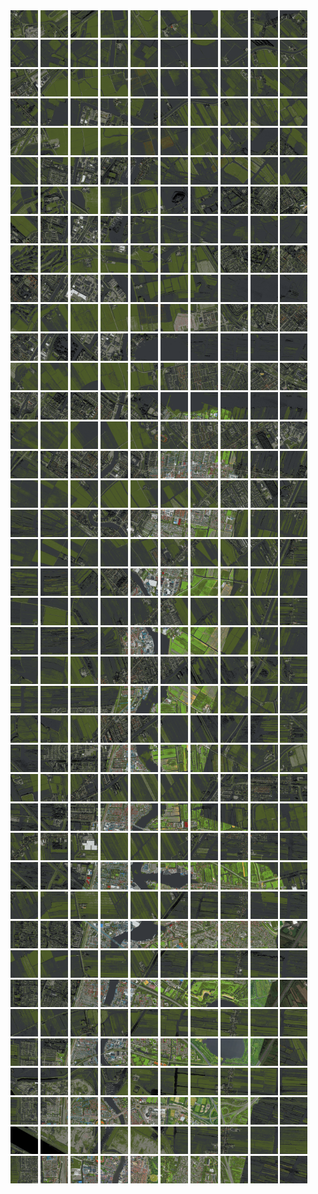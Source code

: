 <html>
<div>
<img src="https://github.com/HakkaTjakka/NL_TILE_MAP/blob/main/18/617/-1057/r.6170.-10570.png" height="44" width="44">
<img src="https://github.com/HakkaTjakka/NL_TILE_MAP/blob/main/18/617/-1057/r.6171.-10570.png" height="44" width="44">
<img src="https://github.com/HakkaTjakka/NL_TILE_MAP/blob/main/18/617/-1057/r.6172.-10570.png" height="44" width="44">
<img src="https://github.com/HakkaTjakka/NL_TILE_MAP/blob/main/18/617/-1057/r.6173.-10570.png" height="44" width="44">
<img src="https://github.com/HakkaTjakka/NL_TILE_MAP/blob/main/18/617/-1057/r.6174.-10570.png" height="44" width="44">
<img src="https://github.com/HakkaTjakka/NL_TILE_MAP/blob/main/18/617/-1057/r.6175.-10570.png" height="44" width="44">
<img src="https://github.com/HakkaTjakka/NL_TILE_MAP/blob/main/18/617/-1057/r.6176.-10570.png" height="44" width="44">
<img src="https://github.com/HakkaTjakka/NL_TILE_MAP/blob/main/18/617/-1057/r.6177.-10570.png" height="44" width="44">
<img src="https://github.com/HakkaTjakka/NL_TILE_MAP/blob/main/18/617/-1057/r.6178.-10570.png" height="44" width="44">
<img src="https://github.com/HakkaTjakka/NL_TILE_MAP/blob/main/18/617/-1057/r.6179.-10570.png" height="44" width="44">
<img src="https://github.com/HakkaTjakka/NL_TILE_MAP/blob/main/18/618/-1057/r.6180.-10570.png" height="44" width="44">
<img src="https://github.com/HakkaTjakka/NL_TILE_MAP/blob/main/18/618/-1057/r.6181.-10570.png" height="44" width="44">
<img src="https://github.com/HakkaTjakka/NL_TILE_MAP/blob/main/18/618/-1057/r.6182.-10570.png" height="44" width="44">
<img src="https://github.com/HakkaTjakka/NL_TILE_MAP/blob/main/18/618/-1057/r.6183.-10570.png" height="44" width="44">
<img src="https://github.com/HakkaTjakka/NL_TILE_MAP/blob/main/18/618/-1057/r.6184.-10570.png" height="44" width="44">
<img src="https://github.com/HakkaTjakka/NL_TILE_MAP/blob/main/18/618/-1057/r.6185.-10570.png" height="44" width="44">
<img src="https://github.com/HakkaTjakka/NL_TILE_MAP/blob/main/18/618/-1057/r.6186.-10570.png" height="44" width="44">
<img src="https://github.com/HakkaTjakka/NL_TILE_MAP/blob/main/18/618/-1057/r.6187.-10570.png" height="44" width="44">
<img src="https://github.com/HakkaTjakka/NL_TILE_MAP/blob/main/18/618/-1057/r.6188.-10570.png" height="44" width="44">
<img src="https://github.com/HakkaTjakka/NL_TILE_MAP/blob/main/18/618/-1057/r.6189.-10570.png" height="44" width="44">
<br>
<img src="https://github.com/HakkaTjakka/NL_TILE_MAP/blob/main/18/617/-1057/r.6170.-10569.png" height="44" width="44">
<img src="https://github.com/HakkaTjakka/NL_TILE_MAP/blob/main/18/617/-1057/r.6171.-10569.png" height="44" width="44">
<img src="https://github.com/HakkaTjakka/NL_TILE_MAP/blob/main/18/617/-1057/r.6172.-10569.png" height="44" width="44">
<img src="https://github.com/HakkaTjakka/NL_TILE_MAP/blob/main/18/617/-1057/r.6173.-10569.png" height="44" width="44">
<img src="https://github.com/HakkaTjakka/NL_TILE_MAP/blob/main/18/617/-1057/r.6174.-10569.png" height="44" width="44">
<img src="https://github.com/HakkaTjakka/NL_TILE_MAP/blob/main/18/617/-1057/r.6175.-10569.png" height="44" width="44">
<img src="https://github.com/HakkaTjakka/NL_TILE_MAP/blob/main/18/617/-1057/r.6176.-10569.png" height="44" width="44">
<img src="https://github.com/HakkaTjakka/NL_TILE_MAP/blob/main/18/617/-1057/r.6177.-10569.png" height="44" width="44">
<img src="https://github.com/HakkaTjakka/NL_TILE_MAP/blob/main/18/617/-1057/r.6178.-10569.png" height="44" width="44">
<img src="https://github.com/HakkaTjakka/NL_TILE_MAP/blob/main/18/617/-1057/r.6179.-10569.png" height="44" width="44">
<img src="https://github.com/HakkaTjakka/NL_TILE_MAP/blob/main/18/618/-1057/r.6180.-10569.png" height="44" width="44">
<img src="https://github.com/HakkaTjakka/NL_TILE_MAP/blob/main/18/618/-1057/r.6181.-10569.png" height="44" width="44">
<img src="https://github.com/HakkaTjakka/NL_TILE_MAP/blob/main/18/618/-1057/r.6182.-10569.png" height="44" width="44">
<img src="https://github.com/HakkaTjakka/NL_TILE_MAP/blob/main/18/618/-1057/r.6183.-10569.png" height="44" width="44">
<img src="https://github.com/HakkaTjakka/NL_TILE_MAP/blob/main/18/618/-1057/r.6184.-10569.png" height="44" width="44">
<img src="https://github.com/HakkaTjakka/NL_TILE_MAP/blob/main/18/618/-1057/r.6185.-10569.png" height="44" width="44">
<img src="https://github.com/HakkaTjakka/NL_TILE_MAP/blob/main/18/618/-1057/r.6186.-10569.png" height="44" width="44">
<img src="https://github.com/HakkaTjakka/NL_TILE_MAP/blob/main/18/618/-1057/r.6187.-10569.png" height="44" width="44">
<img src="https://github.com/HakkaTjakka/NL_TILE_MAP/blob/main/18/618/-1057/r.6188.-10569.png" height="44" width="44">
<img src="https://github.com/HakkaTjakka/NL_TILE_MAP/blob/main/18/618/-1057/r.6189.-10569.png" height="44" width="44">
<br>
<img src="https://github.com/HakkaTjakka/NL_TILE_MAP/blob/main/18/617/-1057/r.6170.-10568.png" height="44" width="44">
<img src="https://github.com/HakkaTjakka/NL_TILE_MAP/blob/main/18/617/-1057/r.6171.-10568.png" height="44" width="44">
<img src="https://github.com/HakkaTjakka/NL_TILE_MAP/blob/main/18/617/-1057/r.6172.-10568.png" height="44" width="44">
<img src="https://github.com/HakkaTjakka/NL_TILE_MAP/blob/main/18/617/-1057/r.6173.-10568.png" height="44" width="44">
<img src="https://github.com/HakkaTjakka/NL_TILE_MAP/blob/main/18/617/-1057/r.6174.-10568.png" height="44" width="44">
<img src="https://github.com/HakkaTjakka/NL_TILE_MAP/blob/main/18/617/-1057/r.6175.-10568.png" height="44" width="44">
<img src="https://github.com/HakkaTjakka/NL_TILE_MAP/blob/main/18/617/-1057/r.6176.-10568.png" height="44" width="44">
<img src="https://github.com/HakkaTjakka/NL_TILE_MAP/blob/main/18/617/-1057/r.6177.-10568.png" height="44" width="44">
<img src="https://github.com/HakkaTjakka/NL_TILE_MAP/blob/main/18/617/-1057/r.6178.-10568.png" height="44" width="44">
<img src="https://github.com/HakkaTjakka/NL_TILE_MAP/blob/main/18/617/-1057/r.6179.-10568.png" height="44" width="44">
<img src="https://github.com/HakkaTjakka/NL_TILE_MAP/blob/main/18/618/-1057/r.6180.-10568.png" height="44" width="44">
<img src="https://github.com/HakkaTjakka/NL_TILE_MAP/blob/main/18/618/-1057/r.6181.-10568.png" height="44" width="44">
<img src="https://github.com/HakkaTjakka/NL_TILE_MAP/blob/main/18/618/-1057/r.6182.-10568.png" height="44" width="44">
<img src="https://github.com/HakkaTjakka/NL_TILE_MAP/blob/main/18/618/-1057/r.6183.-10568.png" height="44" width="44">
<img src="https://github.com/HakkaTjakka/NL_TILE_MAP/blob/main/18/618/-1057/r.6184.-10568.png" height="44" width="44">
<img src="https://github.com/HakkaTjakka/NL_TILE_MAP/blob/main/18/618/-1057/r.6185.-10568.png" height="44" width="44">
<img src="https://github.com/HakkaTjakka/NL_TILE_MAP/blob/main/18/618/-1057/r.6186.-10568.png" height="44" width="44">
<img src="https://github.com/HakkaTjakka/NL_TILE_MAP/blob/main/18/618/-1057/r.6187.-10568.png" height="44" width="44">
<img src="https://github.com/HakkaTjakka/NL_TILE_MAP/blob/main/18/618/-1057/r.6188.-10568.png" height="44" width="44">
<img src="https://github.com/HakkaTjakka/NL_TILE_MAP/blob/main/18/618/-1057/r.6189.-10568.png" height="44" width="44">
<br>
<img src="https://github.com/HakkaTjakka/NL_TILE_MAP/blob/main/18/617/-1057/r.6170.-10567.png" height="44" width="44">
<img src="https://github.com/HakkaTjakka/NL_TILE_MAP/blob/main/18/617/-1057/r.6171.-10567.png" height="44" width="44">
<img src="https://github.com/HakkaTjakka/NL_TILE_MAP/blob/main/18/617/-1057/r.6172.-10567.png" height="44" width="44">
<img src="https://github.com/HakkaTjakka/NL_TILE_MAP/blob/main/18/617/-1057/r.6173.-10567.png" height="44" width="44">
<img src="https://github.com/HakkaTjakka/NL_TILE_MAP/blob/main/18/617/-1057/r.6174.-10567.png" height="44" width="44">
<img src="https://github.com/HakkaTjakka/NL_TILE_MAP/blob/main/18/617/-1057/r.6175.-10567.png" height="44" width="44">
<img src="https://github.com/HakkaTjakka/NL_TILE_MAP/blob/main/18/617/-1057/r.6176.-10567.png" height="44" width="44">
<img src="https://github.com/HakkaTjakka/NL_TILE_MAP/blob/main/18/617/-1057/r.6177.-10567.png" height="44" width="44">
<img src="https://github.com/HakkaTjakka/NL_TILE_MAP/blob/main/18/617/-1057/r.6178.-10567.png" height="44" width="44">
<img src="https://github.com/HakkaTjakka/NL_TILE_MAP/blob/main/18/617/-1057/r.6179.-10567.png" height="44" width="44">
<img src="https://github.com/HakkaTjakka/NL_TILE_MAP/blob/main/18/618/-1057/r.6180.-10567.png" height="44" width="44">
<img src="https://github.com/HakkaTjakka/NL_TILE_MAP/blob/main/18/618/-1057/r.6181.-10567.png" height="44" width="44">
<img src="https://github.com/HakkaTjakka/NL_TILE_MAP/blob/main/18/618/-1057/r.6182.-10567.png" height="44" width="44">
<img src="https://github.com/HakkaTjakka/NL_TILE_MAP/blob/main/18/618/-1057/r.6183.-10567.png" height="44" width="44">
<img src="https://github.com/HakkaTjakka/NL_TILE_MAP/blob/main/18/618/-1057/r.6184.-10567.png" height="44" width="44">
<img src="https://github.com/HakkaTjakka/NL_TILE_MAP/blob/main/18/618/-1057/r.6185.-10567.png" height="44" width="44">
<img src="https://github.com/HakkaTjakka/NL_TILE_MAP/blob/main/18/618/-1057/r.6186.-10567.png" height="44" width="44">
<img src="https://github.com/HakkaTjakka/NL_TILE_MAP/blob/main/18/618/-1057/r.6187.-10567.png" height="44" width="44">
<img src="https://github.com/HakkaTjakka/NL_TILE_MAP/blob/main/18/618/-1057/r.6188.-10567.png" height="44" width="44">
<img src="https://github.com/HakkaTjakka/NL_TILE_MAP/blob/main/18/618/-1057/r.6189.-10567.png" height="44" width="44">
<br>
<img src="https://github.com/HakkaTjakka/NL_TILE_MAP/blob/main/18/617/-1057/r.6170.-10566.png" height="44" width="44">
<img src="https://github.com/HakkaTjakka/NL_TILE_MAP/blob/main/18/617/-1057/r.6171.-10566.png" height="44" width="44">
<img src="https://github.com/HakkaTjakka/NL_TILE_MAP/blob/main/18/617/-1057/r.6172.-10566.png" height="44" width="44">
<img src="https://github.com/HakkaTjakka/NL_TILE_MAP/blob/main/18/617/-1057/r.6173.-10566.png" height="44" width="44">
<img src="https://github.com/HakkaTjakka/NL_TILE_MAP/blob/main/18/617/-1057/r.6174.-10566.png" height="44" width="44">
<img src="https://github.com/HakkaTjakka/NL_TILE_MAP/blob/main/18/617/-1057/r.6175.-10566.png" height="44" width="44">
<img src="https://github.com/HakkaTjakka/NL_TILE_MAP/blob/main/18/617/-1057/r.6176.-10566.png" height="44" width="44">
<img src="https://github.com/HakkaTjakka/NL_TILE_MAP/blob/main/18/617/-1057/r.6177.-10566.png" height="44" width="44">
<img src="https://github.com/HakkaTjakka/NL_TILE_MAP/blob/main/18/617/-1057/r.6178.-10566.png" height="44" width="44">
<img src="https://github.com/HakkaTjakka/NL_TILE_MAP/blob/main/18/617/-1057/r.6179.-10566.png" height="44" width="44">
<img src="https://github.com/HakkaTjakka/NL_TILE_MAP/blob/main/18/618/-1057/r.6180.-10566.png" height="44" width="44">
<img src="https://github.com/HakkaTjakka/NL_TILE_MAP/blob/main/18/618/-1057/r.6181.-10566.png" height="44" width="44">
<img src="https://github.com/HakkaTjakka/NL_TILE_MAP/blob/main/18/618/-1057/r.6182.-10566.png" height="44" width="44">
<img src="https://github.com/HakkaTjakka/NL_TILE_MAP/blob/main/18/618/-1057/r.6183.-10566.png" height="44" width="44">
<img src="https://github.com/HakkaTjakka/NL_TILE_MAP/blob/main/18/618/-1057/r.6184.-10566.png" height="44" width="44">
<img src="https://github.com/HakkaTjakka/NL_TILE_MAP/blob/main/18/618/-1057/r.6185.-10566.png" height="44" width="44">
<img src="https://github.com/HakkaTjakka/NL_TILE_MAP/blob/main/18/618/-1057/r.6186.-10566.png" height="44" width="44">
<img src="https://github.com/HakkaTjakka/NL_TILE_MAP/blob/main/18/618/-1057/r.6187.-10566.png" height="44" width="44">
<img src="https://github.com/HakkaTjakka/NL_TILE_MAP/blob/main/18/618/-1057/r.6188.-10566.png" height="44" width="44">
<img src="https://github.com/HakkaTjakka/NL_TILE_MAP/blob/main/18/618/-1057/r.6189.-10566.png" height="44" width="44">
<br>
<img src="https://github.com/HakkaTjakka/NL_TILE_MAP/blob/main/18/617/-1057/r.6170.-10565.png" height="44" width="44">
<img src="https://github.com/HakkaTjakka/NL_TILE_MAP/blob/main/18/617/-1057/r.6171.-10565.png" height="44" width="44">
<img src="https://github.com/HakkaTjakka/NL_TILE_MAP/blob/main/18/617/-1057/r.6172.-10565.png" height="44" width="44">
<img src="https://github.com/HakkaTjakka/NL_TILE_MAP/blob/main/18/617/-1057/r.6173.-10565.png" height="44" width="44">
<img src="https://github.com/HakkaTjakka/NL_TILE_MAP/blob/main/18/617/-1057/r.6174.-10565.png" height="44" width="44">
<img src="https://github.com/HakkaTjakka/NL_TILE_MAP/blob/main/18/617/-1057/r.6175.-10565.png" height="44" width="44">
<img src="https://github.com/HakkaTjakka/NL_TILE_MAP/blob/main/18/617/-1057/r.6176.-10565.png" height="44" width="44">
<img src="https://github.com/HakkaTjakka/NL_TILE_MAP/blob/main/18/617/-1057/r.6177.-10565.png" height="44" width="44">
<img src="https://github.com/HakkaTjakka/NL_TILE_MAP/blob/main/18/617/-1057/r.6178.-10565.png" height="44" width="44">
<img src="https://github.com/HakkaTjakka/NL_TILE_MAP/blob/main/18/617/-1057/r.6179.-10565.png" height="44" width="44">
<img src="https://github.com/HakkaTjakka/NL_TILE_MAP/blob/main/18/618/-1057/r.6180.-10565.png" height="44" width="44">
<img src="https://github.com/HakkaTjakka/NL_TILE_MAP/blob/main/18/618/-1057/r.6181.-10565.png" height="44" width="44">
<img src="https://github.com/HakkaTjakka/NL_TILE_MAP/blob/main/18/618/-1057/r.6182.-10565.png" height="44" width="44">
<img src="https://github.com/HakkaTjakka/NL_TILE_MAP/blob/main/18/618/-1057/r.6183.-10565.png" height="44" width="44">
<img src="https://github.com/HakkaTjakka/NL_TILE_MAP/blob/main/18/618/-1057/r.6184.-10565.png" height="44" width="44">
<img src="https://github.com/HakkaTjakka/NL_TILE_MAP/blob/main/18/618/-1057/r.6185.-10565.png" height="44" width="44">
<img src="https://github.com/HakkaTjakka/NL_TILE_MAP/blob/main/18/618/-1057/r.6186.-10565.png" height="44" width="44">
<img src="https://github.com/HakkaTjakka/NL_TILE_MAP/blob/main/18/618/-1057/r.6187.-10565.png" height="44" width="44">
<img src="https://github.com/HakkaTjakka/NL_TILE_MAP/blob/main/18/618/-1057/r.6188.-10565.png" height="44" width="44">
<img src="https://github.com/HakkaTjakka/NL_TILE_MAP/blob/main/18/618/-1057/r.6189.-10565.png" height="44" width="44">
<br>
<img src="https://github.com/HakkaTjakka/NL_TILE_MAP/blob/main/18/617/-1057/r.6170.-10564.png" height="44" width="44">
<img src="https://github.com/HakkaTjakka/NL_TILE_MAP/blob/main/18/617/-1057/r.6171.-10564.png" height="44" width="44">
<img src="https://github.com/HakkaTjakka/NL_TILE_MAP/blob/main/18/617/-1057/r.6172.-10564.png" height="44" width="44">
<img src="https://github.com/HakkaTjakka/NL_TILE_MAP/blob/main/18/617/-1057/r.6173.-10564.png" height="44" width="44">
<img src="https://github.com/HakkaTjakka/NL_TILE_MAP/blob/main/18/617/-1057/r.6174.-10564.png" height="44" width="44">
<img src="https://github.com/HakkaTjakka/NL_TILE_MAP/blob/main/18/617/-1057/r.6175.-10564.png" height="44" width="44">
<img src="https://github.com/HakkaTjakka/NL_TILE_MAP/blob/main/18/617/-1057/r.6176.-10564.png" height="44" width="44">
<img src="https://github.com/HakkaTjakka/NL_TILE_MAP/blob/main/18/617/-1057/r.6177.-10564.png" height="44" width="44">
<img src="https://github.com/HakkaTjakka/NL_TILE_MAP/blob/main/18/617/-1057/r.6178.-10564.png" height="44" width="44">
<img src="https://github.com/HakkaTjakka/NL_TILE_MAP/blob/main/18/617/-1057/r.6179.-10564.png" height="44" width="44">
<img src="https://github.com/HakkaTjakka/NL_TILE_MAP/blob/main/18/618/-1057/r.6180.-10564.png" height="44" width="44">
<img src="https://github.com/HakkaTjakka/NL_TILE_MAP/blob/main/18/618/-1057/r.6181.-10564.png" height="44" width="44">
<img src="https://github.com/HakkaTjakka/NL_TILE_MAP/blob/main/18/618/-1057/r.6182.-10564.png" height="44" width="44">
<img src="https://github.com/HakkaTjakka/NL_TILE_MAP/blob/main/18/618/-1057/r.6183.-10564.png" height="44" width="44">
<img src="https://github.com/HakkaTjakka/NL_TILE_MAP/blob/main/18/618/-1057/r.6184.-10564.png" height="44" width="44">
<img src="https://github.com/HakkaTjakka/NL_TILE_MAP/blob/main/18/618/-1057/r.6185.-10564.png" height="44" width="44">
<img src="https://github.com/HakkaTjakka/NL_TILE_MAP/blob/main/18/618/-1057/r.6186.-10564.png" height="44" width="44">
<img src="https://github.com/HakkaTjakka/NL_TILE_MAP/blob/main/18/618/-1057/r.6187.-10564.png" height="44" width="44">
<img src="https://github.com/HakkaTjakka/NL_TILE_MAP/blob/main/18/618/-1057/r.6188.-10564.png" height="44" width="44">
<img src="https://github.com/HakkaTjakka/NL_TILE_MAP/blob/main/18/618/-1057/r.6189.-10564.png" height="44" width="44">
<br>
<img src="https://github.com/HakkaTjakka/NL_TILE_MAP/blob/main/18/617/-1057/r.6170.-10563.png" height="44" width="44">
<img src="https://github.com/HakkaTjakka/NL_TILE_MAP/blob/main/18/617/-1057/r.6171.-10563.png" height="44" width="44">
<img src="https://github.com/HakkaTjakka/NL_TILE_MAP/blob/main/18/617/-1057/r.6172.-10563.png" height="44" width="44">
<img src="https://github.com/HakkaTjakka/NL_TILE_MAP/blob/main/18/617/-1057/r.6173.-10563.png" height="44" width="44">
<img src="https://github.com/HakkaTjakka/NL_TILE_MAP/blob/main/18/617/-1057/r.6174.-10563.png" height="44" width="44">
<img src="https://github.com/HakkaTjakka/NL_TILE_MAP/blob/main/18/617/-1057/r.6175.-10563.png" height="44" width="44">
<img src="https://github.com/HakkaTjakka/NL_TILE_MAP/blob/main/18/617/-1057/r.6176.-10563.png" height="44" width="44">
<img src="https://github.com/HakkaTjakka/NL_TILE_MAP/blob/main/18/617/-1057/r.6177.-10563.png" height="44" width="44">
<img src="https://github.com/HakkaTjakka/NL_TILE_MAP/blob/main/18/617/-1057/r.6178.-10563.png" height="44" width="44">
<img src="https://github.com/HakkaTjakka/NL_TILE_MAP/blob/main/18/617/-1057/r.6179.-10563.png" height="44" width="44">
<img src="https://github.com/HakkaTjakka/NL_TILE_MAP/blob/main/18/618/-1057/r.6180.-10563.png" height="44" width="44">
<img src="https://github.com/HakkaTjakka/NL_TILE_MAP/blob/main/18/618/-1057/r.6181.-10563.png" height="44" width="44">
<img src="https://github.com/HakkaTjakka/NL_TILE_MAP/blob/main/18/618/-1057/r.6182.-10563.png" height="44" width="44">
<img src="https://github.com/HakkaTjakka/NL_TILE_MAP/blob/main/18/618/-1057/r.6183.-10563.png" height="44" width="44">
<img src="https://github.com/HakkaTjakka/NL_TILE_MAP/blob/main/18/618/-1057/r.6184.-10563.png" height="44" width="44">
<img src="https://github.com/HakkaTjakka/NL_TILE_MAP/blob/main/18/618/-1057/r.6185.-10563.png" height="44" width="44">
<img src="https://github.com/HakkaTjakka/NL_TILE_MAP/blob/main/18/618/-1057/r.6186.-10563.png" height="44" width="44">
<img src="https://github.com/HakkaTjakka/NL_TILE_MAP/blob/main/18/618/-1057/r.6187.-10563.png" height="44" width="44">
<img src="https://github.com/HakkaTjakka/NL_TILE_MAP/blob/main/18/618/-1057/r.6188.-10563.png" height="44" width="44">
<img src="https://github.com/HakkaTjakka/NL_TILE_MAP/blob/main/18/618/-1057/r.6189.-10563.png" height="44" width="44">
<br>
<img src="https://github.com/HakkaTjakka/NL_TILE_MAP/blob/main/18/617/-1057/r.6170.-10562.png" height="44" width="44">
<img src="https://github.com/HakkaTjakka/NL_TILE_MAP/blob/main/18/617/-1057/r.6171.-10562.png" height="44" width="44">
<img src="https://github.com/HakkaTjakka/NL_TILE_MAP/blob/main/18/617/-1057/r.6172.-10562.png" height="44" width="44">
<img src="https://github.com/HakkaTjakka/NL_TILE_MAP/blob/main/18/617/-1057/r.6173.-10562.png" height="44" width="44">
<img src="https://github.com/HakkaTjakka/NL_TILE_MAP/blob/main/18/617/-1057/r.6174.-10562.png" height="44" width="44">
<img src="https://github.com/HakkaTjakka/NL_TILE_MAP/blob/main/18/617/-1057/r.6175.-10562.png" height="44" width="44">
<img src="https://github.com/HakkaTjakka/NL_TILE_MAP/blob/main/18/617/-1057/r.6176.-10562.png" height="44" width="44">
<img src="https://github.com/HakkaTjakka/NL_TILE_MAP/blob/main/18/617/-1057/r.6177.-10562.png" height="44" width="44">
<img src="https://github.com/HakkaTjakka/NL_TILE_MAP/blob/main/18/617/-1057/r.6178.-10562.png" height="44" width="44">
<img src="https://github.com/HakkaTjakka/NL_TILE_MAP/blob/main/18/617/-1057/r.6179.-10562.png" height="44" width="44">
<img src="https://github.com/HakkaTjakka/NL_TILE_MAP/blob/main/18/618/-1057/r.6180.-10562.png" height="44" width="44">
<img src="https://github.com/HakkaTjakka/NL_TILE_MAP/blob/main/18/618/-1057/r.6181.-10562.png" height="44" width="44">
<img src="https://github.com/HakkaTjakka/NL_TILE_MAP/blob/main/18/618/-1057/r.6182.-10562.png" height="44" width="44">
<img src="https://github.com/HakkaTjakka/NL_TILE_MAP/blob/main/18/618/-1057/r.6183.-10562.png" height="44" width="44">
<img src="https://github.com/HakkaTjakka/NL_TILE_MAP/blob/main/18/618/-1057/r.6184.-10562.png" height="44" width="44">
<img src="https://github.com/HakkaTjakka/NL_TILE_MAP/blob/main/18/618/-1057/r.6185.-10562.png" height="44" width="44">
<img src="https://github.com/HakkaTjakka/NL_TILE_MAP/blob/main/18/618/-1057/r.6186.-10562.png" height="44" width="44">
<img src="https://github.com/HakkaTjakka/NL_TILE_MAP/blob/main/18/618/-1057/r.6187.-10562.png" height="44" width="44">
<img src="https://github.com/HakkaTjakka/NL_TILE_MAP/blob/main/18/618/-1057/r.6188.-10562.png" height="44" width="44">
<img src="https://github.com/HakkaTjakka/NL_TILE_MAP/blob/main/18/618/-1057/r.6189.-10562.png" height="44" width="44">
<br>
<img src="https://github.com/HakkaTjakka/NL_TILE_MAP/blob/main/18/617/-1057/r.6170.-10561.png" height="44" width="44">
<img src="https://github.com/HakkaTjakka/NL_TILE_MAP/blob/main/18/617/-1057/r.6171.-10561.png" height="44" width="44">
<img src="https://github.com/HakkaTjakka/NL_TILE_MAP/blob/main/18/617/-1057/r.6172.-10561.png" height="44" width="44">
<img src="https://github.com/HakkaTjakka/NL_TILE_MAP/blob/main/18/617/-1057/r.6173.-10561.png" height="44" width="44">
<img src="https://github.com/HakkaTjakka/NL_TILE_MAP/blob/main/18/617/-1057/r.6174.-10561.png" height="44" width="44">
<img src="https://github.com/HakkaTjakka/NL_TILE_MAP/blob/main/18/617/-1057/r.6175.-10561.png" height="44" width="44">
<img src="https://github.com/HakkaTjakka/NL_TILE_MAP/blob/main/18/617/-1057/r.6176.-10561.png" height="44" width="44">
<img src="https://github.com/HakkaTjakka/NL_TILE_MAP/blob/main/18/617/-1057/r.6177.-10561.png" height="44" width="44">
<img src="https://github.com/HakkaTjakka/NL_TILE_MAP/blob/main/18/617/-1057/r.6178.-10561.png" height="44" width="44">
<img src="https://github.com/HakkaTjakka/NL_TILE_MAP/blob/main/18/617/-1057/r.6179.-10561.png" height="44" width="44">
<img src="https://github.com/HakkaTjakka/NL_TILE_MAP/blob/main/18/618/-1057/r.6180.-10561.png" height="44" width="44">
<img src="https://github.com/HakkaTjakka/NL_TILE_MAP/blob/main/18/618/-1057/r.6181.-10561.png" height="44" width="44">
<img src="https://github.com/HakkaTjakka/NL_TILE_MAP/blob/main/18/618/-1057/r.6182.-10561.png" height="44" width="44">
<img src="https://github.com/HakkaTjakka/NL_TILE_MAP/blob/main/18/618/-1057/r.6183.-10561.png" height="44" width="44">
<img src="https://github.com/HakkaTjakka/NL_TILE_MAP/blob/main/18/618/-1057/r.6184.-10561.png" height="44" width="44">
<img src="https://github.com/HakkaTjakka/NL_TILE_MAP/blob/main/18/618/-1057/r.6185.-10561.png" height="44" width="44">
<img src="https://github.com/HakkaTjakka/NL_TILE_MAP/blob/main/18/618/-1057/r.6186.-10561.png" height="44" width="44">
<img src="https://github.com/HakkaTjakka/NL_TILE_MAP/blob/main/18/618/-1057/r.6187.-10561.png" height="44" width="44">
<img src="https://github.com/HakkaTjakka/NL_TILE_MAP/blob/main/18/618/-1057/r.6188.-10561.png" height="44" width="44">
<img src="https://github.com/HakkaTjakka/NL_TILE_MAP/blob/main/18/618/-1057/r.6189.-10561.png" height="44" width="44">
<br>
<img src="https://github.com/HakkaTjakka/NL_TILE_MAP/blob/main/18/617/-1056/r.6170.-10560.png" height="44" width="44">
<img src="https://github.com/HakkaTjakka/NL_TILE_MAP/blob/main/18/617/-1056/r.6171.-10560.png" height="44" width="44">
<img src="https://github.com/HakkaTjakka/NL_TILE_MAP/blob/main/18/617/-1056/r.6172.-10560.png" height="44" width="44">
<img src="https://github.com/HakkaTjakka/NL_TILE_MAP/blob/main/18/617/-1056/r.6173.-10560.png" height="44" width="44">
<img src="https://github.com/HakkaTjakka/NL_TILE_MAP/blob/main/18/617/-1056/r.6174.-10560.png" height="44" width="44">
<img src="https://github.com/HakkaTjakka/NL_TILE_MAP/blob/main/18/617/-1056/r.6175.-10560.png" height="44" width="44">
<img src="https://github.com/HakkaTjakka/NL_TILE_MAP/blob/main/18/617/-1056/r.6176.-10560.png" height="44" width="44">
<img src="https://github.com/HakkaTjakka/NL_TILE_MAP/blob/main/18/617/-1056/r.6177.-10560.png" height="44" width="44">
<img src="https://github.com/HakkaTjakka/NL_TILE_MAP/blob/main/18/617/-1056/r.6178.-10560.png" height="44" width="44">
<img src="https://github.com/HakkaTjakka/NL_TILE_MAP/blob/main/18/617/-1056/r.6179.-10560.png" height="44" width="44">
<img src="https://github.com/HakkaTjakka/NL_TILE_MAP/blob/main/18/618/-1056/r.6180.-10560.png" height="44" width="44">
<img src="https://github.com/HakkaTjakka/NL_TILE_MAP/blob/main/18/618/-1056/r.6181.-10560.png" height="44" width="44">
<img src="https://github.com/HakkaTjakka/NL_TILE_MAP/blob/main/18/618/-1056/r.6182.-10560.png" height="44" width="44">
<img src="https://github.com/HakkaTjakka/NL_TILE_MAP/blob/main/18/618/-1056/r.6183.-10560.png" height="44" width="44">
<img src="https://github.com/HakkaTjakka/NL_TILE_MAP/blob/main/18/618/-1056/r.6184.-10560.png" height="44" width="44">
<img src="https://github.com/HakkaTjakka/NL_TILE_MAP/blob/main/18/618/-1056/r.6185.-10560.png" height="44" width="44">
<img src="https://github.com/HakkaTjakka/NL_TILE_MAP/blob/main/18/618/-1056/r.6186.-10560.png" height="44" width="44">
<img src="https://github.com/HakkaTjakka/NL_TILE_MAP/blob/main/18/618/-1056/r.6187.-10560.png" height="44" width="44">
<img src="https://github.com/HakkaTjakka/NL_TILE_MAP/blob/main/18/618/-1056/r.6188.-10560.png" height="44" width="44">
<img src="https://github.com/HakkaTjakka/NL_TILE_MAP/blob/main/18/618/-1056/r.6189.-10560.png" height="44" width="44">
<br>
<img src="https://github.com/HakkaTjakka/NL_TILE_MAP/blob/main/18/617/-1056/r.6170.-10559.png" height="44" width="44">
<img src="https://github.com/HakkaTjakka/NL_TILE_MAP/blob/main/18/617/-1056/r.6171.-10559.png" height="44" width="44">
<img src="https://github.com/HakkaTjakka/NL_TILE_MAP/blob/main/18/617/-1056/r.6172.-10559.png" height="44" width="44">
<img src="https://github.com/HakkaTjakka/NL_TILE_MAP/blob/main/18/617/-1056/r.6173.-10559.png" height="44" width="44">
<img src="https://github.com/HakkaTjakka/NL_TILE_MAP/blob/main/18/617/-1056/r.6174.-10559.png" height="44" width="44">
<img src="https://github.com/HakkaTjakka/NL_TILE_MAP/blob/main/18/617/-1056/r.6175.-10559.png" height="44" width="44">
<img src="https://github.com/HakkaTjakka/NL_TILE_MAP/blob/main/18/617/-1056/r.6176.-10559.png" height="44" width="44">
<img src="https://github.com/HakkaTjakka/NL_TILE_MAP/blob/main/18/617/-1056/r.6177.-10559.png" height="44" width="44">
<img src="https://github.com/HakkaTjakka/NL_TILE_MAP/blob/main/18/617/-1056/r.6178.-10559.png" height="44" width="44">
<img src="https://github.com/HakkaTjakka/NL_TILE_MAP/blob/main/18/617/-1056/r.6179.-10559.png" height="44" width="44">
<img src="https://github.com/HakkaTjakka/NL_TILE_MAP/blob/main/18/618/-1056/r.6180.-10559.png" height="44" width="44">
<img src="https://github.com/HakkaTjakka/NL_TILE_MAP/blob/main/18/618/-1056/r.6181.-10559.png" height="44" width="44">
<img src="https://github.com/HakkaTjakka/NL_TILE_MAP/blob/main/18/618/-1056/r.6182.-10559.png" height="44" width="44">
<img src="https://github.com/HakkaTjakka/NL_TILE_MAP/blob/main/18/618/-1056/r.6183.-10559.png" height="44" width="44">
<img src="https://github.com/HakkaTjakka/NL_TILE_MAP/blob/main/18/618/-1056/r.6184.-10559.png" height="44" width="44">
<img src="https://github.com/HakkaTjakka/NL_TILE_MAP/blob/main/18/618/-1056/r.6185.-10559.png" height="44" width="44">
<img src="https://github.com/HakkaTjakka/NL_TILE_MAP/blob/main/18/618/-1056/r.6186.-10559.png" height="44" width="44">
<img src="https://github.com/HakkaTjakka/NL_TILE_MAP/blob/main/18/618/-1056/r.6187.-10559.png" height="44" width="44">
<img src="https://github.com/HakkaTjakka/NL_TILE_MAP/blob/main/18/618/-1056/r.6188.-10559.png" height="44" width="44">
<img src="https://github.com/HakkaTjakka/NL_TILE_MAP/blob/main/18/618/-1056/r.6189.-10559.png" height="44" width="44">
<br>
<img src="https://github.com/HakkaTjakka/NL_TILE_MAP/blob/main/18/617/-1056/r.6170.-10558.png" height="44" width="44">
<img src="https://github.com/HakkaTjakka/NL_TILE_MAP/blob/main/18/617/-1056/r.6171.-10558.png" height="44" width="44">
<img src="https://github.com/HakkaTjakka/NL_TILE_MAP/blob/main/18/617/-1056/r.6172.-10558.png" height="44" width="44">
<img src="https://github.com/HakkaTjakka/NL_TILE_MAP/blob/main/18/617/-1056/r.6173.-10558.png" height="44" width="44">
<img src="https://github.com/HakkaTjakka/NL_TILE_MAP/blob/main/18/617/-1056/r.6174.-10558.png" height="44" width="44">
<img src="https://github.com/HakkaTjakka/NL_TILE_MAP/blob/main/18/617/-1056/r.6175.-10558.png" height="44" width="44">
<img src="https://github.com/HakkaTjakka/NL_TILE_MAP/blob/main/18/617/-1056/r.6176.-10558.png" height="44" width="44">
<img src="https://github.com/HakkaTjakka/NL_TILE_MAP/blob/main/18/617/-1056/r.6177.-10558.png" height="44" width="44">
<img src="https://github.com/HakkaTjakka/NL_TILE_MAP/blob/main/18/617/-1056/r.6178.-10558.png" height="44" width="44">
<img src="https://github.com/HakkaTjakka/NL_TILE_MAP/blob/main/18/617/-1056/r.6179.-10558.png" height="44" width="44">
<img src="https://github.com/HakkaTjakka/NL_TILE_MAP/blob/main/18/618/-1056/r.6180.-10558.png" height="44" width="44">
<img src="https://github.com/HakkaTjakka/NL_TILE_MAP/blob/main/18/618/-1056/r.6181.-10558.png" height="44" width="44">
<img src="https://github.com/HakkaTjakka/NL_TILE_MAP/blob/main/18/618/-1056/r.6182.-10558.png" height="44" width="44">
<img src="https://github.com/HakkaTjakka/NL_TILE_MAP/blob/main/18/618/-1056/r.6183.-10558.png" height="44" width="44">
<img src="https://github.com/HakkaTjakka/NL_TILE_MAP/blob/main/18/618/-1056/r.6184.-10558.png" height="44" width="44">
<img src="https://github.com/HakkaTjakka/NL_TILE_MAP/blob/main/18/618/-1056/r.6185.-10558.png" height="44" width="44">
<img src="https://github.com/HakkaTjakka/NL_TILE_MAP/blob/main/18/618/-1056/r.6186.-10558.png" height="44" width="44">
<img src="https://github.com/HakkaTjakka/NL_TILE_MAP/blob/main/18/618/-1056/r.6187.-10558.png" height="44" width="44">
<img src="https://github.com/HakkaTjakka/NL_TILE_MAP/blob/main/18/618/-1056/r.6188.-10558.png" height="44" width="44">
<img src="https://github.com/HakkaTjakka/NL_TILE_MAP/blob/main/18/618/-1056/r.6189.-10558.png" height="44" width="44">
<br>
<img src="https://github.com/HakkaTjakka/NL_TILE_MAP/blob/main/18/617/-1056/r.6170.-10557.png" height="44" width="44">
<img src="https://github.com/HakkaTjakka/NL_TILE_MAP/blob/main/18/617/-1056/r.6171.-10557.png" height="44" width="44">
<img src="https://github.com/HakkaTjakka/NL_TILE_MAP/blob/main/18/617/-1056/r.6172.-10557.png" height="44" width="44">
<img src="https://github.com/HakkaTjakka/NL_TILE_MAP/blob/main/18/617/-1056/r.6173.-10557.png" height="44" width="44">
<img src="https://github.com/HakkaTjakka/NL_TILE_MAP/blob/main/18/617/-1056/r.6174.-10557.png" height="44" width="44">
<img src="https://github.com/HakkaTjakka/NL_TILE_MAP/blob/main/18/617/-1056/r.6175.-10557.png" height="44" width="44">
<img src="https://github.com/HakkaTjakka/NL_TILE_MAP/blob/main/18/617/-1056/r.6176.-10557.png" height="44" width="44">
<img src="https://github.com/HakkaTjakka/NL_TILE_MAP/blob/main/18/617/-1056/r.6177.-10557.png" height="44" width="44">
<img src="https://github.com/HakkaTjakka/NL_TILE_MAP/blob/main/18/617/-1056/r.6178.-10557.png" height="44" width="44">
<img src="https://github.com/HakkaTjakka/NL_TILE_MAP/blob/main/18/617/-1056/r.6179.-10557.png" height="44" width="44">
<img src="https://github.com/HakkaTjakka/NL_TILE_MAP/blob/main/18/618/-1056/r.6180.-10557.png" height="44" width="44">
<img src="https://github.com/HakkaTjakka/NL_TILE_MAP/blob/main/18/618/-1056/r.6181.-10557.png" height="44" width="44">
<img src="https://github.com/HakkaTjakka/NL_TILE_MAP/blob/main/18/618/-1056/r.6182.-10557.png" height="44" width="44">
<img src="https://github.com/HakkaTjakka/NL_TILE_MAP/blob/main/18/618/-1056/r.6183.-10557.png" height="44" width="44">
<img src="https://github.com/HakkaTjakka/NL_TILE_MAP/blob/main/18/618/-1056/r.6184.-10557.png" height="44" width="44">
<img src="https://github.com/HakkaTjakka/NL_TILE_MAP/blob/main/18/618/-1056/r.6185.-10557.png" height="44" width="44">
<img src="https://github.com/HakkaTjakka/NL_TILE_MAP/blob/main/18/618/-1056/r.6186.-10557.png" height="44" width="44">
<img src="https://github.com/HakkaTjakka/NL_TILE_MAP/blob/main/18/618/-1056/r.6187.-10557.png" height="44" width="44">
<img src="https://github.com/HakkaTjakka/NL_TILE_MAP/blob/main/18/618/-1056/r.6188.-10557.png" height="44" width="44">
<img src="https://github.com/HakkaTjakka/NL_TILE_MAP/blob/main/18/618/-1056/r.6189.-10557.png" height="44" width="44">
<br>
<img src="https://github.com/HakkaTjakka/NL_TILE_MAP/blob/main/18/617/-1056/r.6170.-10556.png" height="44" width="44">
<img src="https://github.com/HakkaTjakka/NL_TILE_MAP/blob/main/18/617/-1056/r.6171.-10556.png" height="44" width="44">
<img src="https://github.com/HakkaTjakka/NL_TILE_MAP/blob/main/18/617/-1056/r.6172.-10556.png" height="44" width="44">
<img src="https://github.com/HakkaTjakka/NL_TILE_MAP/blob/main/18/617/-1056/r.6173.-10556.png" height="44" width="44">
<img src="https://github.com/HakkaTjakka/NL_TILE_MAP/blob/main/18/617/-1056/r.6174.-10556.png" height="44" width="44">
<img src="https://github.com/HakkaTjakka/NL_TILE_MAP/blob/main/18/617/-1056/r.6175.-10556.png" height="44" width="44">
<img src="https://github.com/HakkaTjakka/NL_TILE_MAP/blob/main/18/617/-1056/r.6176.-10556.png" height="44" width="44">
<img src="https://github.com/HakkaTjakka/NL_TILE_MAP/blob/main/18/617/-1056/r.6177.-10556.png" height="44" width="44">
<img src="https://github.com/HakkaTjakka/NL_TILE_MAP/blob/main/18/617/-1056/r.6178.-10556.png" height="44" width="44">
<img src="https://github.com/HakkaTjakka/NL_TILE_MAP/blob/main/18/617/-1056/r.6179.-10556.png" height="44" width="44">
<img src="https://github.com/HakkaTjakka/NL_TILE_MAP/blob/main/18/618/-1056/r.6180.-10556.png" height="44" width="44">
<img src="https://github.com/HakkaTjakka/NL_TILE_MAP/blob/main/18/618/-1056/r.6181.-10556.png" height="44" width="44">
<img src="https://github.com/HakkaTjakka/NL_TILE_MAP/blob/main/18/618/-1056/r.6182.-10556.png" height="44" width="44">
<img src="https://github.com/HakkaTjakka/NL_TILE_MAP/blob/main/18/618/-1056/r.6183.-10556.png" height="44" width="44">
<img src="https://github.com/HakkaTjakka/NL_TILE_MAP/blob/main/18/618/-1056/r.6184.-10556.png" height="44" width="44">
<img src="https://github.com/HakkaTjakka/NL_TILE_MAP/blob/main/18/618/-1056/r.6185.-10556.png" height="44" width="44">
<img src="https://github.com/HakkaTjakka/NL_TILE_MAP/blob/main/18/618/-1056/r.6186.-10556.png" height="44" width="44">
<img src="https://github.com/HakkaTjakka/NL_TILE_MAP/blob/main/18/618/-1056/r.6187.-10556.png" height="44" width="44">
<img src="https://github.com/HakkaTjakka/NL_TILE_MAP/blob/main/18/618/-1056/r.6188.-10556.png" height="44" width="44">
<img src="https://github.com/HakkaTjakka/NL_TILE_MAP/blob/main/18/618/-1056/r.6189.-10556.png" height="44" width="44">
<br>
<img src="https://github.com/HakkaTjakka/NL_TILE_MAP/blob/main/18/617/-1056/r.6170.-10555.png" height="44" width="44">
<img src="https://github.com/HakkaTjakka/NL_TILE_MAP/blob/main/18/617/-1056/r.6171.-10555.png" height="44" width="44">
<img src="https://github.com/HakkaTjakka/NL_TILE_MAP/blob/main/18/617/-1056/r.6172.-10555.png" height="44" width="44">
<img src="https://github.com/HakkaTjakka/NL_TILE_MAP/blob/main/18/617/-1056/r.6173.-10555.png" height="44" width="44">
<img src="https://github.com/HakkaTjakka/NL_TILE_MAP/blob/main/18/617/-1056/r.6174.-10555.png" height="44" width="44">
<img src="https://github.com/HakkaTjakka/NL_TILE_MAP/blob/main/18/617/-1056/r.6175.-10555.png" height="44" width="44">
<img src="https://github.com/HakkaTjakka/NL_TILE_MAP/blob/main/18/617/-1056/r.6176.-10555.png" height="44" width="44">
<img src="https://github.com/HakkaTjakka/NL_TILE_MAP/blob/main/18/617/-1056/r.6177.-10555.png" height="44" width="44">
<img src="https://github.com/HakkaTjakka/NL_TILE_MAP/blob/main/18/617/-1056/r.6178.-10555.png" height="44" width="44">
<img src="https://github.com/HakkaTjakka/NL_TILE_MAP/blob/main/18/617/-1056/r.6179.-10555.png" height="44" width="44">
<img src="https://github.com/HakkaTjakka/NL_TILE_MAP/blob/main/18/618/-1056/r.6180.-10555.png" height="44" width="44">
<img src="https://github.com/HakkaTjakka/NL_TILE_MAP/blob/main/18/618/-1056/r.6181.-10555.png" height="44" width="44">
<img src="https://github.com/HakkaTjakka/NL_TILE_MAP/blob/main/18/618/-1056/r.6182.-10555.png" height="44" width="44">
<img src="https://github.com/HakkaTjakka/NL_TILE_MAP/blob/main/18/618/-1056/r.6183.-10555.png" height="44" width="44">
<img src="https://github.com/HakkaTjakka/NL_TILE_MAP/blob/main/18/618/-1056/r.6184.-10555.png" height="44" width="44">
<img src="https://github.com/HakkaTjakka/NL_TILE_MAP/blob/main/18/618/-1056/r.6185.-10555.png" height="44" width="44">
<img src="https://github.com/HakkaTjakka/NL_TILE_MAP/blob/main/18/618/-1056/r.6186.-10555.png" height="44" width="44">
<img src="https://github.com/HakkaTjakka/NL_TILE_MAP/blob/main/18/618/-1056/r.6187.-10555.png" height="44" width="44">
<img src="https://github.com/HakkaTjakka/NL_TILE_MAP/blob/main/18/618/-1056/r.6188.-10555.png" height="44" width="44">
<img src="https://github.com/HakkaTjakka/NL_TILE_MAP/blob/main/18/618/-1056/r.6189.-10555.png" height="44" width="44">
<br>
<img src="https://github.com/HakkaTjakka/NL_TILE_MAP/blob/main/18/617/-1056/r.6170.-10554.png" height="44" width="44">
<img src="https://github.com/HakkaTjakka/NL_TILE_MAP/blob/main/18/617/-1056/r.6171.-10554.png" height="44" width="44">
<img src="https://github.com/HakkaTjakka/NL_TILE_MAP/blob/main/18/617/-1056/r.6172.-10554.png" height="44" width="44">
<img src="https://github.com/HakkaTjakka/NL_TILE_MAP/blob/main/18/617/-1056/r.6173.-10554.png" height="44" width="44">
<img src="https://github.com/HakkaTjakka/NL_TILE_MAP/blob/main/18/617/-1056/r.6174.-10554.png" height="44" width="44">
<img src="https://github.com/HakkaTjakka/NL_TILE_MAP/blob/main/18/617/-1056/r.6175.-10554.png" height="44" width="44">
<img src="https://github.com/HakkaTjakka/NL_TILE_MAP/blob/main/18/617/-1056/r.6176.-10554.png" height="44" width="44">
<img src="https://github.com/HakkaTjakka/NL_TILE_MAP/blob/main/18/617/-1056/r.6177.-10554.png" height="44" width="44">
<img src="https://github.com/HakkaTjakka/NL_TILE_MAP/blob/main/18/617/-1056/r.6178.-10554.png" height="44" width="44">
<img src="https://github.com/HakkaTjakka/NL_TILE_MAP/blob/main/18/617/-1056/r.6179.-10554.png" height="44" width="44">
<img src="https://github.com/HakkaTjakka/NL_TILE_MAP/blob/main/18/618/-1056/r.6180.-10554.png" height="44" width="44">
<img src="https://github.com/HakkaTjakka/NL_TILE_MAP/blob/main/18/618/-1056/r.6181.-10554.png" height="44" width="44">
<img src="https://github.com/HakkaTjakka/NL_TILE_MAP/blob/main/18/618/-1056/r.6182.-10554.png" height="44" width="44">
<img src="https://github.com/HakkaTjakka/NL_TILE_MAP/blob/main/18/618/-1056/r.6183.-10554.png" height="44" width="44">
<img src="https://github.com/HakkaTjakka/NL_TILE_MAP/blob/main/18/618/-1056/r.6184.-10554.png" height="44" width="44">
<img src="https://github.com/HakkaTjakka/NL_TILE_MAP/blob/main/18/618/-1056/r.6185.-10554.png" height="44" width="44">
<img src="https://github.com/HakkaTjakka/NL_TILE_MAP/blob/main/18/618/-1056/r.6186.-10554.png" height="44" width="44">
<img src="https://github.com/HakkaTjakka/NL_TILE_MAP/blob/main/18/618/-1056/r.6187.-10554.png" height="44" width="44">
<img src="https://github.com/HakkaTjakka/NL_TILE_MAP/blob/main/18/618/-1056/r.6188.-10554.png" height="44" width="44">
<img src="https://github.com/HakkaTjakka/NL_TILE_MAP/blob/main/18/618/-1056/r.6189.-10554.png" height="44" width="44">
<br>
<img src="https://github.com/HakkaTjakka/NL_TILE_MAP/blob/main/18/617/-1056/r.6170.-10553.png" height="44" width="44">
<img src="https://github.com/HakkaTjakka/NL_TILE_MAP/blob/main/18/617/-1056/r.6171.-10553.png" height="44" width="44">
<img src="https://github.com/HakkaTjakka/NL_TILE_MAP/blob/main/18/617/-1056/r.6172.-10553.png" height="44" width="44">
<img src="https://github.com/HakkaTjakka/NL_TILE_MAP/blob/main/18/617/-1056/r.6173.-10553.png" height="44" width="44">
<img src="https://github.com/HakkaTjakka/NL_TILE_MAP/blob/main/18/617/-1056/r.6174.-10553.png" height="44" width="44">
<img src="https://github.com/HakkaTjakka/NL_TILE_MAP/blob/main/18/617/-1056/r.6175.-10553.png" height="44" width="44">
<img src="https://github.com/HakkaTjakka/NL_TILE_MAP/blob/main/18/617/-1056/r.6176.-10553.png" height="44" width="44">
<img src="https://github.com/HakkaTjakka/NL_TILE_MAP/blob/main/18/617/-1056/r.6177.-10553.png" height="44" width="44">
<img src="https://github.com/HakkaTjakka/NL_TILE_MAP/blob/main/18/617/-1056/r.6178.-10553.png" height="44" width="44">
<img src="https://github.com/HakkaTjakka/NL_TILE_MAP/blob/main/18/617/-1056/r.6179.-10553.png" height="44" width="44">
<img src="https://github.com/HakkaTjakka/NL_TILE_MAP/blob/main/18/618/-1056/r.6180.-10553.png" height="44" width="44">
<img src="https://github.com/HakkaTjakka/NL_TILE_MAP/blob/main/18/618/-1056/r.6181.-10553.png" height="44" width="44">
<img src="https://github.com/HakkaTjakka/NL_TILE_MAP/blob/main/18/618/-1056/r.6182.-10553.png" height="44" width="44">
<img src="https://github.com/HakkaTjakka/NL_TILE_MAP/blob/main/18/618/-1056/r.6183.-10553.png" height="44" width="44">
<img src="https://github.com/HakkaTjakka/NL_TILE_MAP/blob/main/18/618/-1056/r.6184.-10553.png" height="44" width="44">
<img src="https://github.com/HakkaTjakka/NL_TILE_MAP/blob/main/18/618/-1056/r.6185.-10553.png" height="44" width="44">
<img src="https://github.com/HakkaTjakka/NL_TILE_MAP/blob/main/18/618/-1056/r.6186.-10553.png" height="44" width="44">
<img src="https://github.com/HakkaTjakka/NL_TILE_MAP/blob/main/18/618/-1056/r.6187.-10553.png" height="44" width="44">
<img src="https://github.com/HakkaTjakka/NL_TILE_MAP/blob/main/18/618/-1056/r.6188.-10553.png" height="44" width="44">
<img src="https://github.com/HakkaTjakka/NL_TILE_MAP/blob/main/18/618/-1056/r.6189.-10553.png" height="44" width="44">
<br>
<img src="https://github.com/HakkaTjakka/NL_TILE_MAP/blob/main/18/617/-1056/r.6170.-10552.png" height="44" width="44">
<img src="https://github.com/HakkaTjakka/NL_TILE_MAP/blob/main/18/617/-1056/r.6171.-10552.png" height="44" width="44">
<img src="https://github.com/HakkaTjakka/NL_TILE_MAP/blob/main/18/617/-1056/r.6172.-10552.png" height="44" width="44">
<img src="https://github.com/HakkaTjakka/NL_TILE_MAP/blob/main/18/617/-1056/r.6173.-10552.png" height="44" width="44">
<img src="https://github.com/HakkaTjakka/NL_TILE_MAP/blob/main/18/617/-1056/r.6174.-10552.png" height="44" width="44">
<img src="https://github.com/HakkaTjakka/NL_TILE_MAP/blob/main/18/617/-1056/r.6175.-10552.png" height="44" width="44">
<img src="https://github.com/HakkaTjakka/NL_TILE_MAP/blob/main/18/617/-1056/r.6176.-10552.png" height="44" width="44">
<img src="https://github.com/HakkaTjakka/NL_TILE_MAP/blob/main/18/617/-1056/r.6177.-10552.png" height="44" width="44">
<img src="https://github.com/HakkaTjakka/NL_TILE_MAP/blob/main/18/617/-1056/r.6178.-10552.png" height="44" width="44">
<img src="https://github.com/HakkaTjakka/NL_TILE_MAP/blob/main/18/617/-1056/r.6179.-10552.png" height="44" width="44">
<img src="https://github.com/HakkaTjakka/NL_TILE_MAP/blob/main/18/618/-1056/r.6180.-10552.png" height="44" width="44">
<img src="https://github.com/HakkaTjakka/NL_TILE_MAP/blob/main/18/618/-1056/r.6181.-10552.png" height="44" width="44">
<img src="https://github.com/HakkaTjakka/NL_TILE_MAP/blob/main/18/618/-1056/r.6182.-10552.png" height="44" width="44">
<img src="https://github.com/HakkaTjakka/NL_TILE_MAP/blob/main/18/618/-1056/r.6183.-10552.png" height="44" width="44">
<img src="https://github.com/HakkaTjakka/NL_TILE_MAP/blob/main/18/618/-1056/r.6184.-10552.png" height="44" width="44">
<img src="https://github.com/HakkaTjakka/NL_TILE_MAP/blob/main/18/618/-1056/r.6185.-10552.png" height="44" width="44">
<img src="https://github.com/HakkaTjakka/NL_TILE_MAP/blob/main/18/618/-1056/r.6186.-10552.png" height="44" width="44">
<img src="https://github.com/HakkaTjakka/NL_TILE_MAP/blob/main/18/618/-1056/r.6187.-10552.png" height="44" width="44">
<img src="https://github.com/HakkaTjakka/NL_TILE_MAP/blob/main/18/618/-1056/r.6188.-10552.png" height="44" width="44">
<img src="https://github.com/HakkaTjakka/NL_TILE_MAP/blob/main/18/618/-1056/r.6189.-10552.png" height="44" width="44">
<br>
<img src="https://github.com/HakkaTjakka/NL_TILE_MAP/blob/main/18/617/-1056/r.6170.-10551.png" height="44" width="44">
<img src="https://github.com/HakkaTjakka/NL_TILE_MAP/blob/main/18/617/-1056/r.6171.-10551.png" height="44" width="44">
<img src="https://github.com/HakkaTjakka/NL_TILE_MAP/blob/main/18/617/-1056/r.6172.-10551.png" height="44" width="44">
<img src="https://github.com/HakkaTjakka/NL_TILE_MAP/blob/main/18/617/-1056/r.6173.-10551.png" height="44" width="44">
<img src="https://github.com/HakkaTjakka/NL_TILE_MAP/blob/main/18/617/-1056/r.6174.-10551.png" height="44" width="44">
<img src="https://github.com/HakkaTjakka/NL_TILE_MAP/blob/main/18/617/-1056/r.6175.-10551.png" height="44" width="44">
<img src="https://github.com/HakkaTjakka/NL_TILE_MAP/blob/main/18/617/-1056/r.6176.-10551.png" height="44" width="44">
<img src="https://github.com/HakkaTjakka/NL_TILE_MAP/blob/main/18/617/-1056/r.6177.-10551.png" height="44" width="44">
<img src="https://github.com/HakkaTjakka/NL_TILE_MAP/blob/main/18/617/-1056/r.6178.-10551.png" height="44" width="44">
<img src="https://github.com/HakkaTjakka/NL_TILE_MAP/blob/main/18/617/-1056/r.6179.-10551.png" height="44" width="44">
<img src="https://github.com/HakkaTjakka/NL_TILE_MAP/blob/main/18/618/-1056/r.6180.-10551.png" height="44" width="44">
<img src="https://github.com/HakkaTjakka/NL_TILE_MAP/blob/main/18/618/-1056/r.6181.-10551.png" height="44" width="44">
<img src="https://github.com/HakkaTjakka/NL_TILE_MAP/blob/main/18/618/-1056/r.6182.-10551.png" height="44" width="44">
<img src="https://github.com/HakkaTjakka/NL_TILE_MAP/blob/main/18/618/-1056/r.6183.-10551.png" height="44" width="44">
<img src="https://github.com/HakkaTjakka/NL_TILE_MAP/blob/main/18/618/-1056/r.6184.-10551.png" height="44" width="44">
<img src="https://github.com/HakkaTjakka/NL_TILE_MAP/blob/main/18/618/-1056/r.6185.-10551.png" height="44" width="44">
<img src="https://github.com/HakkaTjakka/NL_TILE_MAP/blob/main/18/618/-1056/r.6186.-10551.png" height="44" width="44">
<img src="https://github.com/HakkaTjakka/NL_TILE_MAP/blob/main/18/618/-1056/r.6187.-10551.png" height="44" width="44">
<img src="https://github.com/HakkaTjakka/NL_TILE_MAP/blob/main/18/618/-1056/r.6188.-10551.png" height="44" width="44">
<img src="https://github.com/HakkaTjakka/NL_TILE_MAP/blob/main/18/618/-1056/r.6189.-10551.png" height="44" width="44">
<br>
</div>
</html>
